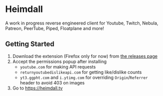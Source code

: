 # Heimdall

A work in progress reverse engineered client for Youtube, Twitch, Nebula, Patreon, PeerTube, Piped, Floatplane and more!

## Getting Started

1. Download the extension (Firefox only for now) from [the releases page](https://github.com/HeimdallTV/heimdall/releases/tag/extension) 
2. Accept the permissions popup after installing
    - `youtube.com` for making API requests
    - `returnyoutubedislikeapi.com` for getting like/dislike counts
    - `yt3.ggpht.com` and `i.ytimg.com` for overriding `Origin`/`Referrer` header to avoid 403 on images
3. Go to https://heimdall.tv
